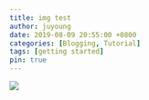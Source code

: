 ```yaml
---
title: img test
author: juyoung
date: 2019-08-09 20:55:00 +0800
categories: [Blogging, Tutorial]
tags: [getting started]
pin: true
---
```

![](https://terms.naver.com/imageDetail.nhn?docId=1922412&imageUrl=https%3A%2F%2Fdbscthumb-phinf.pstatic.net%2F2382_000_1%2F20130219201256465_Y2A8J7HZR.jpg%2Fib12_71_i1.jpg%3Ftype%3Dm4500_4500_fst_n%26wm%3DY&cid=46690&categoryId=46690)